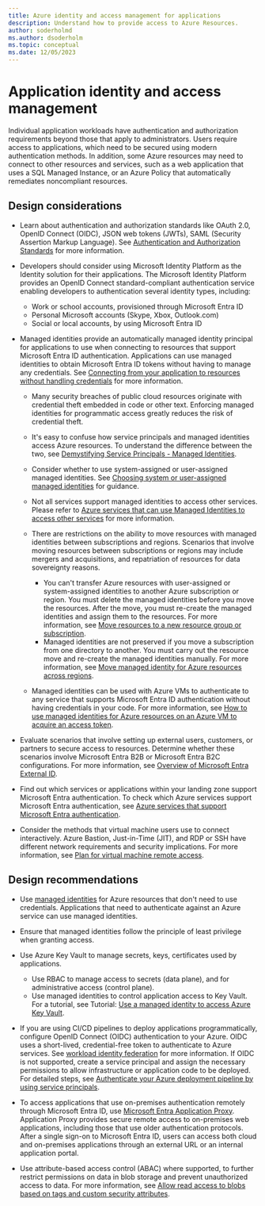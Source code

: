 ```yaml
---
title: Azure identity and access management for applications
description: Understand how to provide access to Azure Resources.
author: soderholmd
ms.author: dsoderholm 
ms.topic: conceptual
ms.date: 12/05/2023
---
```


# Application identity and access management

Individual application workloads have authentication and authorization requirements beyond those that apply to administrators. Users require access to applications, which need to be secured using modern authentication methods. In addition, some Azure resources may need to connect to other resources and services, such as a web application that uses a SQL Managed Instance, or an Azure Policy that automatically remediates noncompliant resources.

## Design considerations

- Learn about authentication and authorization standards like  OAuth 2.0, OpenID Connect (OIDC), JSON web tokens (JWTs), SAML (Security Assertion Markup Language). See [Authentication and Authorization Standards](/azure/active-directory/fundamentals/introduction-identity-access-management?toc=%2Fazure%2Factive-directory%2Fdevelop%2Ftoc.json&bc=%2Fazure%2Factive-directory%2Fdevelop%2Fbreadcrumb%2Ftoc.json#authentication-and-authorization-standards) for more information.

- Developers should consider using Microsoft Identity Platform as the Identity solution for their applications. The Microsoft Identity Platform provides an OpenID Connect standard-compliant authentication service enabling developers to authentication several identity types, including:

  - Work or school accounts, provisioned through Microsoft Entra ID
  - Personal Microsoft accounts (Skype, Xbox, Outlook.com)
  - Social or local accounts, by using Microsoft Entra ID

- Managed identities provide an automatically managed identity principal for applications to use when connecting to resources that support Microsoft Entra ID authentication. Applications can use managed identities to obtain Microsoft Entra ID tokens without having to manage any credentials. See [Connecting from your application to resources without handling credentials](/entra/identity/managed-identities-azure-resources/overview-for-developers) for more information.

  - Many security breaches of public cloud resources originate with credential theft embedded in code or other text. Enforcing managed identities for programmatic access greatly reduces the risk of credential theft.

  - It's easy to confuse how service principals and managed identities access Azure resources. To understand the difference between the two, see [Demystifying Service Principals - Managed Identities](https://devblogs.microsoft.com/devops/demystifying-service-principals-managed-identities/).  

  - Consider whether to use system-assigned or user-assigned managed identities. See [Choosing system or user-assigned managed identities](/azure/active-directory/managed-identities-azure-resources/managed-identity-best-practice-recommendations#choosing-system-or-user-assigned-managed-identities) for guidance.

  - Not all services support managed identities to access other services. Please refer to [Azure services that can use Managed Identities to access other services](/azure/active-directory/managed-identities-azure-resources/managed-identities-status) for more information.

  - There are restrictions on the ability to move resources with managed identities between subscriptions and regions. Scenarios that involve moving resources between subscriptions or regions may include mergers and acquisitions, and repatriation of resources for data sovereignty reasons.
    - You can't transfer Azure resources with user-assigned or system-assigned identities to another Azure subscription or region. You must delete the managed identities before you move the resources. After the move, you must re-create the managed identities and assign them to the resources. For more information, see [Move resources to a new resource group or subscription](/azure/azure-resource-manager/management/move-resource-group-and-subscription).
    - Managed identities are not preserved if you move a subscription from one directory to another. You must carry out the resource move and re-create the managed identities manually. For more information, see [Move managed identity for Azure resources across regions](/entra/identity/managed-identities-azure-resources/how-to-managed-identity-regional-move).

  - Managed identities can be used with Azure VMs to authenticate to any service that supports Microsoft Entra ID authentication without having credentials in your code. For more information, see [How to use managed identities for Azure resources on an Azure VM to acquire an access token](/azure/active-directory/managed-identities-azure-resources/how-to-use-vm-token).  

- Evaluate scenarios that involve setting up external users, customers, or partners to secure access to resources. Determine whether these scenarios involve Microsoft Entra B2B or Microsoft Entra B2C configurations. For more information, see [Overview of Microsoft Entra External ID](/azure/active-directory/external-identities/external-identities-overview).  

- Find out which services or applications within your landing zone support Microsoft Entra authentication. To check which Azure services support Microsoft Entra authentication, see [Azure services that support Microsoft Entra authentication](/azure/active-directory/managed-identities-azure-resources/services-id-authentication-support).  

- Consider the methods that virtual machine users use to connect interactively. Azure Bastion, Just-in-Time (JIT), and RDP or SSH have different network requirements and security implications. For more information, see [Plan for virtual machine remote access](/azure/cloud-adoption-framework/ready/azure-best-practices/plan-for-virtual-machine-remote-access).

## Design recommendations

- Use [managed identities](/azure/active-directory/managed-identities-azure-resources/overview) for Azure resources that don't need to use credentials. Applications that need to authenticate against an Azure service can use managed identities.

- Ensure that managed identities follow the principle of least privilege when granting access.

- Use Azure Key Vault to manage secrets, keys, certificates used by applications.
  - Use RBAC to manage access to secrets (data plane), and for administrative access (control plane).
  - Use managed identities to control application access to Key Vault. For a tutorial, see Tutorial: [Use a managed identity to access Azure Key Vault](/azure/active-directory/managed-identities-azure-resources/tutorial-windows-vm-access-nonaad).

- If you are using CI/CD pipelines to deploy applications programmatically, configure OpenID Connect (OIDC) authentication to your Azure. OIDC uses a short-lived, credential-free token to authenticate to Azure services. See [workload identity federation](/entra/workload-id/workload-identity-federation) for more information. If OIDC is not supported, create a service principal and assign the necessary permissions to allow infrastructure or application code to be deployed. For detailed steps, see [Authenticate your Azure deployment pipeline by using service principals](/training/modules/authenticate-azure-deployment-pipeline-service-principals/).

- To access applications that use on-premises authentication remotely through Microsoft Entra ID, use [Microsoft Entra Application Proxy](/azure/active-directory/app-proxy/application-proxy). Application Proxy provides secure remote access to on-premises web applications, including those that use older authentication protocols. After a single sign-on to Microsoft Entra ID, users can access both cloud and on-premises applications through an external URL or an internal application portal.

- Use attribute-based access control (ABAC) where supported, to further restrict permissions on data in blob storage and prevent unauthorized access to data. For more information, see [Allow read access to blobs based on tags and custom security attributes](/azure/role-based-access-control/conditions-custom-security-attributes).
